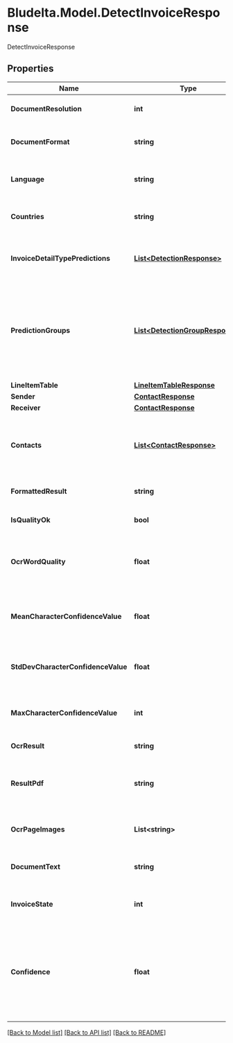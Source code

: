 # Bludelta.Model.DetectInvoiceResponse
DetectInvoiceResponse

## Properties

Name | Type | Description | Notes
------------ | ------------- | ------------- | -------------
**DocumentResolution** | **int** | Resolution of the original document in dpi. | [optional] 
**DocumentFormat** | **string** | The format of the document. It is either Letter or Receipt | [optional] 
**Language** | **string** | The detected language of the provided invoice document | [optional] 
**Countries** | **string** | The detected countires of the provided invoice document | [optional] 
**InvoiceDetailTypePredictions** | [**List&lt;DetectionResponse&gt;**](DetectionResponse.md) | List of Predictions - One for each predicted invoice detail. | [optional] 
**PredictionGroups** | [**List&lt;DetectionGroupResponse&gt;**](DetectionGroupResponse.md) | List of PredictionGroups - One for each predicted invoice detail&lt;br&gt;e.g. VatGroup, containing predictions for Vat Rate, Net Amount and Vat Amount | [optional] 
**LineItemTable** | [**LineItemTableResponse**](LineItemTableResponse.md) |  | [optional] 
**Sender** | [**ContactResponse**](ContactResponse.md) |  | [optional] 
**Receiver** | [**ContactResponse**](ContactResponse.md) |  | [optional] 
**Contacts** | [**List&lt;ContactResponse&gt;**](ContactResponse.md) | A list containing all contacts that were found on the document - this includes Sender and Receiver | [optional] 
**FormattedResult** | **string** | Special invoice format. (for future use only) | [optional] 
**IsQualityOk** | **bool** | Invoice quality flag. (for future use only) | [optional] 
**OcrWordQuality** | **float** | Measures ratio of word certainty (certainty vs. uncertainty). The higher the value the better | [optional] 
**MeanCharacterConfidenceValue** | **float** | Mean character confidence value. 0 is very confident 100 is very un-confident | [optional] 
**StdDevCharacterConfidenceValue** | **float** | Standard deviation of character confidence value. | [optional] 
**MaxCharacterConfidenceValue** | **int** | Max character confidence value. 0 is very confident 100 is very incofident | [optional] 
**OcrResult** | **string** | OCR-result as json string | [optional] 
**ResultPdf** | **string** | Result pdf-document with marked predictions. (encoded as base64 string) | [optional] 
**OcrPageImages** | **List&lt;string&gt;** | List of OCR-page images (encoded as base64 string). | [optional] 
**DocumentText** | **string** | Plain text of the document as detected by the OCR. | [optional] 
**InvoiceState** | **int** | Describes the state of the processed invoice. 0 &#x3D; Ok | [optional] 
**Confidence** | **float** | Describes the confidence that the invoice can be auto-processed without human validation. (-1 &#x3D; unknown, 0 &#x3D; validate manually, 1 &#x3D; autoprocess) | [optional] 

[[Back to Model list]](../README.md#documentation-for-models) [[Back to API list]](../README.md#documentation-for-api-endpoints) [[Back to README]](../README.md)

